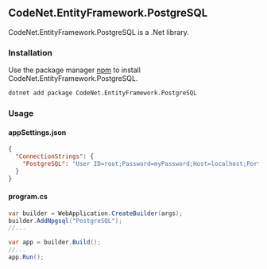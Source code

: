 ## CodeNet.EntityFramework.PostgreSQL

CodeNet.EntityFramework.PostgreSQL is a .Net library.

### Installation

Use the package manager [npm](https://www.nuget.org/packages/CodeNet.EntityFramework.PostgreSQL/) to install CodeNet.EntityFramework.PostgreSQL.

```bash
dotnet add package CodeNet.EntityFramework.PostgreSQL
```

### Usage
#### appSettings.json
```json
{
  "ConnectionStrings": {
    "PostgreSQL": "User ID=root;Password=myPassword;Host=localhost;Port=5432;Database=myDataBase;Pooling=true;Min Pool Size=0;Max Pool Size=100;Connection Lifetime=0;"
  }
}
```
#### program.cs
```csharp
var builder = WebApplication.CreateBuilder(args);
builder.AddNpgsql("PostgreSQL");
//...

var app = builder.Build();
//...
app.Run();
```